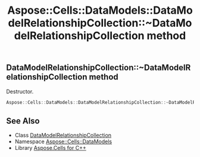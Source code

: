 ﻿---
title: Aspose::Cells::DataModels::DataModelRelationshipCollection::~DataModelRelationshipCollection method
linktitle: ~DataModelRelationshipCollection
second_title: Aspose.Cells for C++ API Reference
description: 'Aspose::Cells::DataModels::DataModelRelationshipCollection::~DataModelRelationshipCollection method. Destructor in C++.'
type: docs
weight: 200
url: /cpp/aspose.cells.datamodels/datamodelrelationshipcollection/~datamodelrelationshipcollection/
---
## DataModelRelationshipCollection::~DataModelRelationshipCollection method


Destructor.

```cpp
Aspose::Cells::DataModels::DataModelRelationshipCollection::~DataModelRelationshipCollection()
```

## See Also

* Class [DataModelRelationshipCollection](../)
* Namespace [Aspose::Cells::DataModels](../../)
* Library [Aspose.Cells for C++](../../../)
